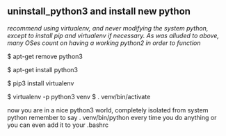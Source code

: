 ## uninstall_python3 and install new python

*recommend using virtualenv, and never modifying the system python, except to install pip and virtualenv if necessary.
As was alluded to above, many OSes count on having a working python2 in order to function*


$ apt-get remove python3

$ apt-get install python3

$ pip3 install virtualenv

$ virtualenv -p python3 venv
$ . venv/bin/activate

now you are in a nice python3 world, completely isolated from system python
remember to say . venv/bin/python every time you do anything
or you can even add it to your .bashrc
